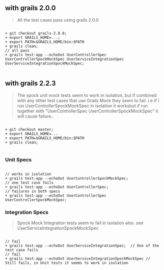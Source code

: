 
## with grails 2.0.0 #

> All the test cases pass using grails 2.0.0


<pre><code>
+ git checkout grails-2.0.0;
+ export GRAILS_HOME=...;
+ export PATH=$GRAILS_HOME/bin:$PATH
+ grails clean;
// all pass
+ grails test-app --echoOut UserControllerSpec UserControllerSpockMockSpec UserServiceIntegrationSpec UserServiceIntegrationSpockMockSpec; 
</code> </pre>


## with grails 2.2.3 ##

> The spock unit mock tests seem to work in isolation, but if combined with any other test cases that use Grails Mock they seem to fail. i.e if I run UserControllerSpockMockSpec in isolation it worksbut if run together with "UserControllerSpec UserControllerSpockMockSpec" it will cause failure.. 

<pre><code>
+ git checkout master;
+ export GRAILS_HOME=...
+ export PATH=$GRAILS_HOME/bin:$PATH
+ grails clean;
</code> </pre>

### Unit Specs ###

<pre><code>
// works in isolation
+ grails test-app --echoOut UserControllerSpockMockSpec; 
// one test case fails 
+ grails test-app --echoOut UserControllerSpec;  
// failures in both specs
+ grails test-app --echoOut UserControllerSpec UserControllerSpockMockSpec;  
</code></pre>


### Integration Specs ###

> Spock Mock Integration tests seem to fail in isolation also. see UserServiceIntegrationSpockMockSpec

<pre><code>
// fail
+ grails test-app --echoOut UserServiceIntegrationSpec;  // One of the test case fails
// fail
+ grails test-app --echoOut UserServiceIntegrationSpockMockSpec // Still fails, in Unit tests it seems to work in isolation
</code></pre>


